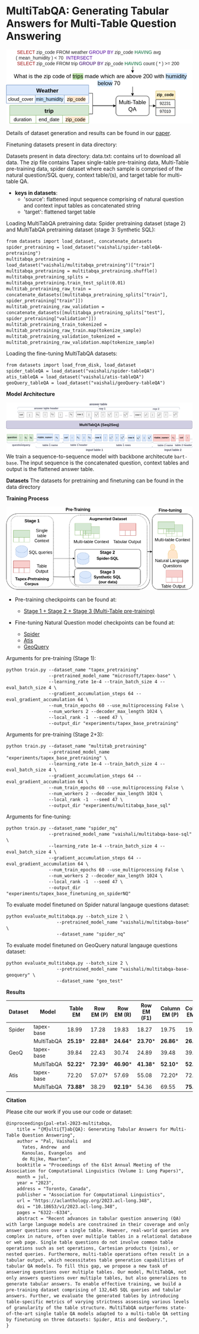 # MultiTabQA: Generating Tabular Answers for Multi-Table Question Answering


![Main Diagram](images/MultiTabQA_main_diagram.png)

Details of dataset generation and results can be found in our [paper](https://arxiv.org/abs/2305.12820).

Finetuning datasets present in data directory:

Datasets present in data directory:
data.txt: contains url to download all data. The zip file contains Tapex single-table pre-training data, Multi-Table pre-training data, spider dataset where each sample is comprised of the natural question/SQL query, context table/(s), and target table  for multi-table QA.

+ **keys in datasets**:  
    + 'source': flattened input sequence comprising of natural question and context input tables as concatenated string
    + 'target': flattened target table

Loading MultiTabQA pretraining data: Spider pretraining dataset (stage 2) and MultiTabQA pretraining dataset (stage 3: Synthetic SQL):
```
from datasets import load_dataset, concatenate_datasets
spider_pretraining = load_dataset("vaishali/spider-tableQA-pretraining")
multitabqa_pretraining = load_dataset("vaishali/multitabqa_pretraining")["train"]
multitabqa_pretraining = multitabqa_pretraining.shuffle()
multitabqa_pretraining_splits = multitabqa_pretraining.train_test_split(0.01)
multitab_pretraining_raw_train = concatenate_datasets([multitabqa_pretraining_splits["train"], spider_pretraining["train"]])
multitab_pretraining_raw_validation = concatenate_datasets([multitabqa_pretraining_splits["test"], spider_pretraining["validation"]])
multitab_pretraining_train_tokenized = multitab_pretraining_raw_train.map(tokenize_sample)
multitab_pretraining_validation_tokenized = multitab_pretraining_raw_validation.map(tokenize_sample)
```
Loading the fine-tuning MultiTabQA datasets:
 ```
 from datasets import load_from_disk, load_dataset
 spider_tableQA = load_dataset("vaishali/spider-tableQA")
 atis_tableQA = load_dataset("vaishali/atis-tableQA")
 geoQuery_tableQA = load_dataset("vaishali/geoQuery-tableQA")
 ```
**Model Architecture**

![Architecture](images/architecture.png)
We train a sequence-to-sequence model with backbone architecute `bart-base`. The input sequence is the concatenated question, context tables and output is the flattened answer table.

**Datasets**
The datasets for pretraining and finetuning can be found in the data directory

**Training Process**

![Training Process](images/MultiStageTraining.png)

+ Pre-training checkpoints can be found at:
    + [Stage 1 + Stage 2 + Stage 3 (Multi-Table pre-training)](https://huggingface.co/vaishali/multitabqa-base-sql)

+ Fine-tuning Natural Question model checkpoints can be found at:
    + [Spider](https://huggingface.co/vaishali/multitabqa-base/)
    + [Atis](https://huggingface.co/vaishali/multitabqa-base-atis)
    + [GeoQuery](https://huggingface.co/vaishali/multitabqa-base-geoquery)
    
Arguments for pre-training (Stage 1):
```
python train.py --dataset_name "tapex_pretraining" 
                --pretrained_model_name "microsoft/tapex-base" \
                --learning_rate 1e-4 --train_batch_size 4 --eval_batch_size 4 \
                --gradient_accumulation_steps 64 --eval_gradient_accumulation 64 \
                --num_train_epochs 60 --use_multiprocessing False \
                --num_workers 2 --decoder_max_length 1024 \
                --local_rank -1  --seed 47 \ 
                --output_dir "experiments/tapex_base_pretraining"
```

Arguments for pre-training (Stage 2+3):
```
python train.py --dataset_name "multitab_pretraining" 
                --pretrained_model_name "experiments/tapex_base_pretraining" \
                --learning_rate 1e-4 --train_batch_size 4 --eval_batch_size 4 \
                --gradient_accumulation_steps 64 --eval_gradient_accumulation 64 \
                --num_train_epochs 60 --use_multiprocessing False \
                --num_workers 2 --decoder_max_length 1024 \
                --local_rank -1  --seed 47 \ 
                --output_dir "experiments/multitabqa_base_sql"
```

Arguments for fine-tuning:
```
python train.py --dataset_name "spider_nq" 
                --pretrained_model_name "vaishali/multitabqa-base-sql" \
                --learning_rate 1e-4 --train_batch_size 4 --eval_batch_size 4 \
                --gradient_accumulation_steps 64 --eval_gradient_accumulation 64 \
                --num_train_epochs 60 --use_multiprocessing False \
                --num_workers 2 --decoder_max_length 1024 \
                --local_rank -1  --seed 47 \ 
                --output_dir "experiments/tapex_base_finetuning_on_spiderNQ"
```

To evaluate model finetuned on Spider natural langauge questions dataset:
```
python evaluate_multitabqa.py --batch_size 2 \
                   --pretrained_model_name "vaishali/multitabqa-base" \
                   --dataset_name "spider_nq"
```

To evaluate model finetuned on GeoQuery natural langauge questions dataset:
```
python evaluate_multitabqa.py --batch_size 2 \
                   --pretrained_model_name "vaishali/multitabqa-base-geoquery" \
                   --dataset_name "geo_test"
```

**Results**

Dataset | Model  | Table EM | Row EM (P) |  Row EM (R) |  Row EM (F1) | Column EM (P) |  Column EM (R) |  Column EM (F1)  | Cell EM (P) | Cell EM (R) | Cell EM (F1) 
--------| ------- | ------------| -----------          | -------            | ------------        | -------------           |-----------             | ----------              | --------------        | ---------------    |------------
Spider |tapex-base |18.99 | 17.28 |19.83 | 18.27 | 19.75 | 19.39 | 19.57 | 23.15 | 27.71 | 25.03
| | MultiTabQA | **25.19*** |**22.88†** | **24.64*** | **23.70*** | **26.86*** | **26.76*** | **26.81*** | **28.07†** | **31.23*** | **29.55***
GeoQ |tapex-base | 39.84 |22.43 | 30.74 | 24.89 | 39.48 | 39.76 | 39.62 | 21.98 | 30.88 | 24.67
| | MultiTabQA | **52.22*** | **72.39*** | **46.90*** | **41.38*** | **52.10*** | **52.22*** | **52.16*** | **37.16†** | **46.92*** | **41.33***
Atis |tapex-base | 72.20 | 57.07† | 57.69 | 55.08 | 72.20† | 72.20 | 72.20 | 57.07† | 57.69 | 54.48
| | MultiTabQA | **73.88†** | 38.29 | **92.19*** | 54.36 | 69.55 | **75.24†** | **72.29** | 38.16 | **92.56*** | 54.16

**Citation**

Please cite our work if you use our code or dataset:
```
@inproceedings{pal-etal-2023-multitabqa,
    title = "{M}ulti{T}ab{QA}: Generating Tabular Answers for Multi-Table Question Answering",
    author = "Pal, Vaishali  and
      Yates, Andrew  and
      Kanoulas, Evangelos  and
      de Rijke, Maarten",
    booktitle = "Proceedings of the 61st Annual Meeting of the Association for Computational Linguistics (Volume 1: Long Papers)",
    month = jul,
    year = "2023",
    address = "Toronto, Canada",
    publisher = "Association for Computational Linguistics",
    url = "https://aclanthology.org/2023.acl-long.348",
    doi = "10.18653/v1/2023.acl-long.348",
    pages = "6322--6334",
    abstract = "Recent advances in tabular question answering (QA) with large language models are constrained in their coverage and only answer questions over a single table. However, real-world queries are complex in nature, often over multiple tables in a relational database or web page. Single table questions do not involve common table operations such as set operations, Cartesian products (joins), or nested queries. Furthermore, multi-table operations often result in a tabular output, which necessitates table generation capabilities of tabular QA models. To fill this gap, we propose a new task of answering questions over multiple tables. Our model, MultiTabQA, not only answers questions over multiple tables, but also generalizes to generate tabular answers. To enable effective training, we build a pre-training dataset comprising of 132,645 SQL queries and tabular answers. Further, we evaluate the generated tables by introducing table-specific metrics of varying strictness assessing various levels of granularity of the table structure. MultiTabQA outperforms state-of-the-art single table QA models adapted to a multi-table QA setting by finetuning on three datasets: Spider, Atis and GeoQuery.",
}
```
